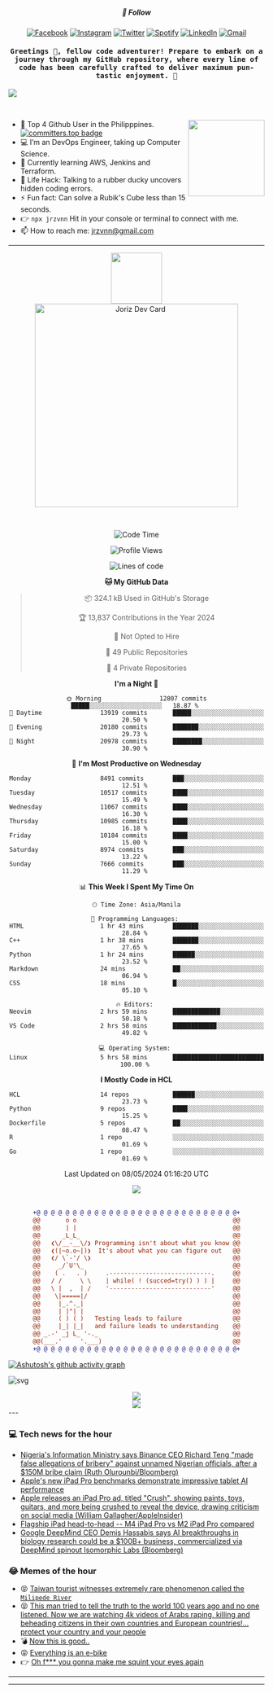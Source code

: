 <h5 align="center">💬 Follow</h5>
<div align="center">

[![Facebook](https://img.shields.io/badge/Facebook-%231877F2.svg?style=for-the-badge&logo=Facebook&logoColor=white)](https://www.facebook.com/Horisyo/)
[![Instagram](https://img.shields.io/badge/Instagram-%23E4405F.svg?style=for-the-badge&logo=Instagram&logoColor=white)](https://www.instagram.com/jrzvnn_/)
[![Twitter](https://img.shields.io/badge/Twitter-%231DA1F2.svg?style=for-the-badge&logo=Twitter&logoColor=white)](https://twitter.com/jrz_studies)
[![Spotify](https://img.shields.io/badge/Spotify-%231ED760.svg?style=for-the-badge&logo=Spotify&logoColor=white)](https://open.spotify.com/user/217td4qrc6mzqjodfalmzjpdi?si=b93099b9078c4ccb)
[![LinkedIn](https://img.shields.io/badge/LinkedIn-%230077B5.svg?style=for-the-badge&logo=LinkedIn&logoColor=white)](https://www.linkedin.com/in/jrz-vnn/)
[![Gmail](https://img.shields.io/badge/Gmail-D14836?style=for-the-badge&logo=gmail&logoColor=white)](mailto:jrzvnn@gmail.com)

</div>
<h4 align="center"><samp>Greetings 👋, fellow code adventurer! Prepare to embark on a journey through my GitHub repository, where every line of code has been carefully crafted to deliver maximum pun-tastic enjoyment. 🚀 </samp></h4>

<!--horizontal divider(gradiant)-->
<img src="https://user-images.githubusercontent.com/73097560/115834477-dbab4500-a447-11eb-908a-139a6edaec5c.gif">

&nbsp; 

<img align='right' src='https://github.com/Rishit-dagli/Rishit-dagli/blob/master/images/octocat-anime.gif' width='150"'>

- 🚀 Top 4 Github User in the Philipppines. [![committers.top badge](https://user-badge.committers.top/philippines/jrzvnn.svg)](https://user-badge.committers.top/philippines/USERNAME)
- 💻 I’m an DevOps Engineer, taking up Computer Science.
- 🤖 Currently learning AWS, Jenkins and Terraform.
- 🎯 Life Hack: Talking to a rubber ducky uncovers hidden coding errors.
- ⚡ Fun fact: Can solve a Rubik's Cube less than 15 seconds.
- 👉 `npx jrzvnn` Hit in your console or terminal to connect with me.
- 📫 How to reach me: jrzvnn@gmail.com

---

<!--🖼️OCTOCAT-->
<p align="center">

<img src="https://media.giphy.com/media/IP7sarl7C5lSFCw9rG/giphy.gif"  width="100px" height="100px">
<br />
<a href="https://app.daily.dev/jorizvillanueva"><img src="https://github.com/jrzvnn/jrzvnn/blob/main/devcard.svg" width="400" alt="Joriz Dev Card"/></a>
</p>

<br />
<div align="center">

<!--START_SECTION:waka-->
![Code Time](http://img.shields.io/badge/Code%20Time-257%20hrs%201%20min-blue)

![Profile Views](http://img.shields.io/badge/Profile%20Views-96-blue)

![Lines of code](https://img.shields.io/badge/From%20Hello%20World%20I%27ve%20Written-1.6%20million%20lines%20of%20code-blue)

**🐱 My GitHub Data** 

> 📦 324.1 kB Used in GitHub's Storage 
 > 
> 🏆 13,837 Contributions in the Year 2024
 > 
> 🚫 Not Opted to Hire
 > 
> 📜 49 Public Repositories 
 > 
> 🔑 4 Private Repositories 
 > 
**I'm a Night 🦉** 

```text
🌞 Morning                12807 commits       █████░░░░░░░░░░░░░░░░░░░░   18.87 % 
🌆 Daytime                13919 commits       █████░░░░░░░░░░░░░░░░░░░░   20.50 % 
🌃 Evening                20180 commits       ███████░░░░░░░░░░░░░░░░░░   29.73 % 
🌙 Night                  20978 commits       ████████░░░░░░░░░░░░░░░░░   30.90 % 
```
📅 **I'm Most Productive on Wednesday** 

```text
Monday                   8491 commits        ███░░░░░░░░░░░░░░░░░░░░░░   12.51 % 
Tuesday                  10517 commits       ████░░░░░░░░░░░░░░░░░░░░░   15.49 % 
Wednesday                11067 commits       ████░░░░░░░░░░░░░░░░░░░░░   16.30 % 
Thursday                 10985 commits       ████░░░░░░░░░░░░░░░░░░░░░   16.18 % 
Friday                   10184 commits       ████░░░░░░░░░░░░░░░░░░░░░   15.00 % 
Saturday                 8974 commits        ███░░░░░░░░░░░░░░░░░░░░░░   13.22 % 
Sunday                   7666 commits        ███░░░░░░░░░░░░░░░░░░░░░░   11.29 % 
```


📊 **This Week I Spent My Time On** 

```text
🕑︎ Time Zone: Asia/Manila

💬 Programming Languages: 
HTML                     1 hr 43 mins        ███████░░░░░░░░░░░░░░░░░░   28.84 % 
C++                      1 hr 38 mins        ███████░░░░░░░░░░░░░░░░░░   27.65 % 
Python                   1 hr 24 mins        ██████░░░░░░░░░░░░░░░░░░░   23.52 % 
Markdown                 24 mins             ██░░░░░░░░░░░░░░░░░░░░░░░   06.94 % 
CSS                      18 mins             █░░░░░░░░░░░░░░░░░░░░░░░░   05.10 % 

🔥 Editors: 
Neovim                   2 hrs 59 mins       █████████████░░░░░░░░░░░░   50.18 % 
VS Code                  2 hrs 58 mins       ████████████░░░░░░░░░░░░░   49.82 % 

💻 Operating System: 
Linux                    5 hrs 58 mins       █████████████████████████   100.00 % 
```

**I Mostly Code in HCL** 

```text
HCL                      14 repos            ██████░░░░░░░░░░░░░░░░░░░   23.73 % 
Python                   9 repos             ████░░░░░░░░░░░░░░░░░░░░░   15.25 % 
Dockerfile               5 repos             ██░░░░░░░░░░░░░░░░░░░░░░░   08.47 % 
R                        1 repo              ░░░░░░░░░░░░░░░░░░░░░░░░░   01.69 % 
Go                       1 repo              ░░░░░░░░░░░░░░░░░░░░░░░░░   01.69 % 
```




 Last Updated on 08/05/2024 01:16:20 UTC
<!--END_SECTION:waka-->

<img src="https://wakatime.com/share/@jrzvnn/70a4618c-7cd9-4016-b7b9-eabe75c837ee.svg">

<br />
<br />

```diff
+@ @ @ @ @ @ @ @ @ @ @ @ @ @ @ @ @ @ @ @ @ @ @ @ @ @ @ @+
@@       o o                                           @@
@@       | |                                           @@
@@      _L_L_                                          @@
@@   ❮\/__-__\/❯ Programming isn't about what you know @@
@@   ❮(|~o.o~|)❯  It's about what you can figure out   @@
@@   ❮/ \`-'/ \❯                                       @@
@@     _/`U'\_                                         @@
@@    ( .   . )     .----------------------------.     @@
@@   / /     \ \    | while( ! (succed=try() ) ) |     @@
@@   \ |  ,  | /    '----------------------------'     @@
@@    \|=====|/                                        @@
@@     |_.^._|                                         @@
@@     | |"| |                                         @@
@@     ( ) ( )   Testing leads to failure              @@
@@     |_| |_|   and failure leads to understanding    @@
@@ _.-' _j L_ '-._                                     @@
@@(___.'     '.___)                                    @@
+@ @ @ @ @ @ @ @ @ @ @ @ @ @ @ @ @ @ @ @ @ @ @ @ @ @ @ @+

```

</div>


[![Ashutosh's github activity graph](https://github-readme-activity-graph.vercel.app/graph?username=jrzvnn&theme=github-compact)](https://github.com/ashutosh00710/github-readme-activity-graph)


![svg](profile-3d-contrib/profile-night-green.svg)

<div align="center">
<img src="https://github.com/jrzvnn/jrzvnn/blob/output/github-snake-dark.svg">
</div>

<div align=center>
<img align=center src=https://metrics.lecoq.io/jrzvnn?template=classic&isocalendar=1&languages=1&achievements=1&base=header%2C%20activity%2C%20community%2C%20repositories%2C%20metadata&base.indepth=false&base.hireable=false&base.skip=false&isocalendar=false&isocalendar.duration=full-year&languages=false&languages.limit=8&languages.threshold=0%25&languages.other=false&languages.colors=github&languages.sections=most-used&languages.indepth=false&languages.analysis.timeout=15&languages.analysis.timeout.repositories=7.5&languages.categories=markup%2C%20programming&languages.recent.categories=markup%2C%20programming&languages.recent.load=300&languages.recent.days=14&achievements=false&achievements.threshold=C&achievements.secrets=true&achievements.display=detailed&achievements.limit=0&config.timezone=Asia%2FManila)
</div>
<div align="left">
---

### 💻 Tech news for the hour

<!-- TECH:START -->
 - [Nigeria&#39;s Information Ministry says Binance CEO Richard Teng &quot;made false allegations of bribery&quot; against unnamed Nigerian officials, after a $150M bribe claim &lpar;Ruth Olurounbi/Bloomberg&rpar;](http://www.techmeme.com/240508/p36#a240508p36)
 - [Apple&#39;s new iPad Pro benchmarks demonstrate impressive tablet AI performance](https://appleinsider.com/articles/24/05/08/apples-new-ipad-pro-benchmarks-demonstrate-impressive-tablet-ai-performance?utm_medium=rss)
 - [Apple releases an iPad Pro ad, titled &quot;Crush&quot;, showing paints, toys, guitars, and more being crushed to reveal the device, drawing criticism on social media &lpar;William Gallagher/AppleInsider&rpar;](http://www.techmeme.com/240508/p35#a240508p35)
 - [Flagship iPad head-to-head -- M4 iPad Pro vs M2 iPad Pro compared](https://appleinsider.com/inside/ipad-pro/vs/flagship-ipad-head-to-head----m4-ipad-pro-vs-m2-ipad-pro-compared?utm_medium=rss)
 - [Google DeepMind CEO Demis Hassabis says AI breakthroughs in biology research could be a $100B+ business, commercialized via DeepMind spinout Isomorphic Labs &lpar;Bloomberg&rpar;](http://www.techmeme.com/240508/p34#a240508p34)<!-- TECH:END -->

### 😂 Memes of the hour

<!-- MEMES:START -->
 - 😝 [Taiwan tourist witnesses extremely rare phenomenon called the `Milipede River`](http://9gag.com/gag/aQzqWmW)
 - 😝 [This man tried to tell the truth to the world 100 years ago and no one listened. Now we are watching 4k videos of Arabs raping, killing and beheading citizens in their own countries and European countries!... protect your country and your people](http://9gag.com/gag/amoXQ34)
 - 💣 [Now this is good..](http://9gag.com/gag/aryp7yV)
 - 😝 [Everything is an e-bike](http://9gag.com/gag/amoXZg6)
 - 👉 [Oh f*** you gonna make me squint your eyes again](http://9gag.com/gag/an7Y6y5)<!-- MEMES:END -->

---

---
